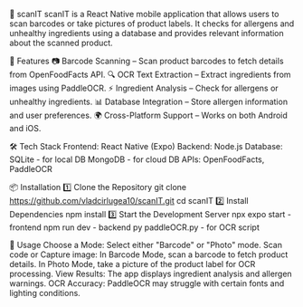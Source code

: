 📱 scanIT
    scanIT is a React Native mobile application that allows users to scan barcodes or take pictures of product labels. It checks for allergens and unhealthy ingredients using a database and provides relevant information about the scanned product.

🚀 Features
    📷 Barcode Scanning – Scan product barcodes to fetch details from OpenFoodFacts API.
    🔍 OCR Text Extraction – Extract ingredients from images using PaddleOCR.
    ⚡ Ingredient Analysis – Check for allergens or unhealthy ingredients.
    📊 Database Integration – Store allergen information and user preferences.
    🌍 Cross-Platform Support – Works on both Android and iOS.

🛠️ Tech Stack
    Frontend: React Native (Expo)
    Backend: Node.js
    Database: SQLite - for local DB
              MongoDB - for cloud DB
    APIs: OpenFoodFacts, PaddleOCR

📦 Installation
    1️⃣ Clone the Repository
        git clone https://github.com/vladcirlugea10/scanIT.git
        cd scanIT
    2️⃣ Install Dependencies
        npm install
    3️⃣ Start the Development Server
        npx expo start - frontend
        npm run dev - backend
        py paddleOCR.py - for OCR script
        
📸 Usage
    Choose a Mode: Select either "Barcode" or "Photo" mode.
    Scan code or Capture image:
      In Barcode Mode, scan a barcode to fetch product details.
      In Photo Mode, take a picture of the product label for OCR processing.
      View Results: The app displays ingredient analysis and allergen warnings.
      OCR Accuracy: PaddleOCR may struggle with certain fonts and lighting conditions.
